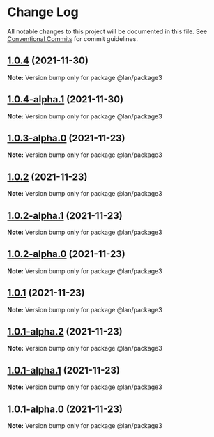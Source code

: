 # Change Log

All notable changes to this project will be documented in this file.
See [Conventional Commits](https://conventionalcommits.org) for commit guidelines.

## [1.0.4](https://github.com/lanzhaoTW/lerna-spike/compare/@lan/package3@1.0.4-alpha.1...@lan/package3@1.0.4) (2021-11-30)

**Note:** Version bump only for package @lan/package3





## [1.0.4-alpha.1](https://github.com/lanzhaoTW/lerna-spike/compare/@lan/package3@1.0.4-alpha.0...@lan/package3@1.0.4-alpha.1) (2021-11-30)

**Note:** Version bump only for package @lan/package3





## [1.0.3-alpha.0](https://github.com/lanzhaoTW/lerna-spike/compare/@lan/package3@1.0.2...@lan/package3@1.0.3-alpha.0) (2021-11-23)

**Note:** Version bump only for package @lan/package3





## [1.0.2](https://github.com/lanzhaoTW/lerna-spike/compare/@lan/package3@1.0.2-alpha.1...@lan/package3@1.0.2) (2021-11-23)

**Note:** Version bump only for package @lan/package3





## [1.0.2-alpha.1](https://github.com/lanzhaoTW/lerna-spike/compare/@lan/package3@1.0.2-alpha.0...@lan/package3@1.0.2-alpha.1) (2021-11-23)

**Note:** Version bump only for package @lan/package3





## [1.0.2-alpha.0](https://github.com/lanzhaoTW/lerna-spike/compare/@lan/package3@1.0.1...@lan/package3@1.0.2-alpha.0) (2021-11-23)

**Note:** Version bump only for package @lan/package3





## [1.0.1](https://github.com/lanzhaoTW/lerna-spike/compare/@lan/package3@1.0.1-alpha.2...@lan/package3@1.0.1) (2021-11-23)

**Note:** Version bump only for package @lan/package3





## [1.0.1-alpha.2](https://github.com/lanzhaoTW/lerna-spike/compare/@lan/package3@1.0.1-alpha.1...@lan/package3@1.0.1-alpha.2) (2021-11-23)

**Note:** Version bump only for package @lan/package3





## [1.0.1-alpha.1](https://github.com/lanzhaoTW/lerna-spike/compare/@lan/package3@1.0.1-alpha.0...@lan/package3@1.0.1-alpha.1) (2021-11-23)

**Note:** Version bump only for package @lan/package3





## 1.0.1-alpha.0 (2021-11-23)

**Note:** Version bump only for package @lan/package3
